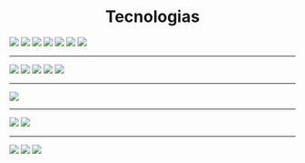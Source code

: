 <h1 align="center">Tecnologias</h1>
<div>
  <img src="https://skillicons.dev/icons?i=html"/>
  <img src="https://skillicons.dev/icons?i=css"/>
  <img src="https://skillicons.dev/icons?i=js"/>
  <img src="https://skillicons.dev/icons?i=express"/>
  <img src="https://skillicons.dev/icons?i=pug"/>
  <img src="https://skillicons.dev/icons?i=bootstrap"/>
  <img src="https://skillicons.dev/icons?i=react"/>
  <hr/>
  <img src="https://skillicons.dev/icons?i=cs"/>
  <img src="https://skillicons.dev/icons?i=dotnet"/>
  <img src="https://skillicons.dev/icons?i=nodejs"/>
  <img src="https://skillicons.dev/icons?i=mysql"/>
  <img src="https://skillicons.dev/icons?i=postman"/>
  <hr/>
  <img src="https://skillicons.dev/icons?i=java"/>
  <hr/>
  <img src="https://skillicons.dev/icons?i=github"/>
  <img src="https://skillicons.dev/icons?i=git"/>
  <hr/>
  <img src="https://skillicons.dev/icons?i=windows"/>
  <img src="https://skillicons.dev/icons?i=vscode"/>
  <img src="https://skillicons.dev/icons?i=androidstudio"/>
</div>


<!--
**NelsonValentinGarroDadan/NelsonValentinGarroDadan** is a ✨ _special_ ✨ repository because its `README.md` (this file) appears on your GitHub profile.

Here are some ideas to get you started:

- 🔭 I’m currently working on ...
- 🌱 I’m currently learning ...
- 👯 I’m looking to collaborate on ...
- 🤔 I’m looking for help with ...
- 💬 Ask me about ...
- 📫 How to reach me: ...
- 😄 Pronouns: ...
- ⚡ Fun fact: ...
-->

